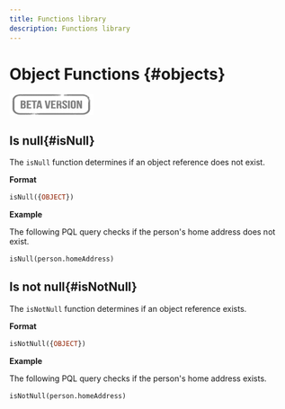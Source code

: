 ```yaml
---
title: Functions library
description: Functions library
---
```

# Object Functions {#objects}

![](../../assets/do-not-localize/badge.png)

## Is null{#isNull}

The `isNull` function determines if an object reference does not exist.

**Format**

```sql
isNull({OBJECT})
```

**Example**

The following PQL query checks if the person's home address does not exist.

```sql
isNull(person.homeAddress)
```

## Is not null{#isNotNull}

The `isNotNull` function determines if an object reference exists.

**Format**

```sql
isNotNull({OBJECT})
```

**Example**

The following PQL query checks if the person's home address exists.

```sql
isNotNull(person.homeAddress)
```
